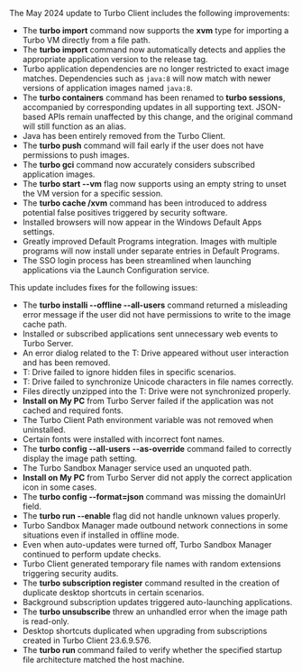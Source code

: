 The May 2024 update to Turbo Client includes the following improvements:

- The **turbo import** command now supports the **xvm** type for importing a Turbo VM directly from a file path.
- The **turbo import** command now automatically detects and applies the appropriate application version to the release tag.
- Turbo application dependencies are no longer restricted to exact image matches. Dependencies such as `java:8` will now match with newer versions of application images named `java:8`.
- The **turbo containers** command has been renamed to **turbo sessions**, accompanied by corresponding updates in all supporting text. JSON-based APIs remain unaffected by this change, and the original command will still function as an alias.
- Java has been entirely removed from the Turbo Client.
- The **turbo push** command will fail early if the user does not have permissions to push images.
- The **turbo gci** command now accurately considers subscribed application images.
- The **turbo start --vm** flag now supports using an empty string to unset the VM version for a specific session.
- The **turbo cache /xvm** command has been introduced to address potential false positives triggered by security software.
- Installed browsers will now appear in the Windows Default Apps settings.
- Greatly improved Default Programs integration. Images with multiple programs will now install under separate entries in Default Programs.
- The SSO login process has been streamlined when launching applications via the Launch Configuration service.

This update includes fixes for the following issues:

- The **turbo installi --offline --all-users** command returned a misleading error message if the user did not have permissions to write to the image cache path.
- Installed or subscribed applications sent unnecessary web events to Turbo Server.
- An error dialog related to the T: Drive appeared without user interaction and has been removed.
- T: Drive failed to ignore hidden files in specific scenarios.
- T: Drive failed to synchronize Unicode characters in file names correctly.
- Files directly unzipped into the T: Drive were not synchronized properly.
- **Install on My PC** from Turbo Server failed if the application was not cached and required fonts.
- The Turbo Client Path environment variable was not removed when uninstalled.
- Certain fonts were installed with incorrect font names.
- The **turbo config --all-users --as-override** command failed to correctly display the image path setting.
- The Turbo Sandbox Manager service used an unquoted path.
- **Install on My PC** from Turbo Server did not apply the correct application icon in some cases.
- The **turbo config --format=json** command was missing the domainUrl field.
- The **turbo run --enable** flag did not handle unknown values properly.
- Turbo Sandbox Manager made outbound network connections in some situations even if installed in offline mode.
- Even when auto-updates were turned off, Turbo Sandbox Manager continued to perform update checks.
- Turbo Client generated temporary file names with random extensions triggering security audits.
- The **turbo subscription register** command resulted in the creation of duplicate desktop shortcuts in certain scenarios.
- Background subscription updates triggered auto-launching applications.
- The **turbo unsubscribe** threw an unhandled error when the image path is read-only.
- Desktop shortcuts duplicated when upgrading from subscriptions created in Turbo Client 23.6.9.576.
- The **turbo run** command failed to verify whether the specified startup file architecture matched the host machine.



